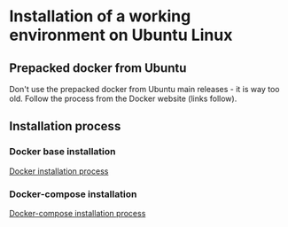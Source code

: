 # Installation of a working environment on Ubuntu Linux

## Prepacked docker from Ubuntu

Don't use the prepacked docker from Ubuntu main releases - it is way too old. Follow the process from the Docker website (links follow).

## Installation process

### Docker base installation

[Docker installation process](https://docs.docker.com/engine/installation/linux/docker-ce/ubuntu/#set-up-the-repository)

### Docker-compose installation

[Docker-compose installation process](https://docs.docker.com/compose/install/)
